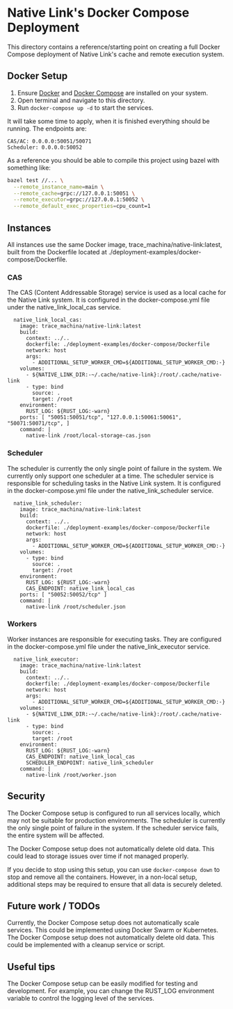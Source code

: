 # Native Link's Docker Compose Deployment
This directory contains a reference/starting point on creating a full Docker Compose deployment of Native Link's cache and remote execution system.

## Docker Setup
1. Ensure [Docker](https://docs.docker.com/engine/install/) and [Docker Compose](https://docs.docker.com/compose/install/) are installed on your system.
2. Open terminal and navigate to this directory.
3. Run `docker-compose up -d` to start the services.

It will take some time to apply, when it is finished everything should be running. The endpoints are:
```
CAS/AC: 0.0.0.0:50051/50071
Scheduler: 0.0.0.0:50052
```

As a reference you should be able to compile this project using bazel with something like:
```sh
bazel test //... \
  --remote_instance_name=main \
  --remote_cache=grpc://127.0.0.1:50051 \
  --remote_executor=grpc://127.0.0.1:50052 \
  --remote_default_exec_properties=cpu_count=1
```

## Instances
All instances use the same Docker image, trace_machina/native-link:latest, built from the Dockerfile located at ./deployment-examples/docker-compose/Dockerfile.

### CAS
The CAS (Content Addressable Storage) service is used as a local cache for the Native Link system. It is configured in the docker-compose.yml file under the native_link_local_cas service.
```
  native_link_local_cas:
    image: trace_machina/native-link:latest
    build:
      context: ../..
      dockerfile: ./deployment-examples/docker-compose/Dockerfile
      network: host
      args:
        - ADDITIONAL_SETUP_WORKER_CMD=${ADDITIONAL_SETUP_WORKER_CMD:-}
    volumes:
      - ${NATIVE_LINK_DIR:-~/.cache/native-link}:/root/.cache/native-link
      - type: bind
        source: .
        target: /root
    environment:
      RUST_LOG: ${RUST_LOG:-warn}
    ports: [ "50051:50051/tcp", "127.0.0.1:50061:50061", "50071:50071/tcp", ]
    command: |
      native-link /root/local-storage-cas.json
```

### Scheduler
The scheduler is currently the only single point of failure in the system. We currently only support one scheduler at a time.
The scheduler service is responsible for scheduling tasks in the Native Link system. It is configured in the docker-compose.yml file under the native_link_scheduler service.
```
  native_link_scheduler:
    image: trace_machina/native-link:latest
    build:
      context: ../..
      dockerfile: ./deployment-examples/docker-compose/Dockerfile
      network: host
      args:
        - ADDITIONAL_SETUP_WORKER_CMD=${ADDITIONAL_SETUP_WORKER_CMD:-}
    volumes:
      - type: bind
        source: .
        target: /root
    environment:
      RUST_LOG: ${RUST_LOG:-warn}
      CAS_ENDPOINT: native_link_local_cas
    ports: [ "50052:50052/tcp" ]
    command: |
      native-link /root/scheduler.json
```

### Workers
Worker instances are responsible for executing tasks. They are configured in the docker-compose.yml file under the native_link_executor service.
```
  native_link_executor:
    image: trace_machina/native-link:latest
    build:
      context: ../..
      dockerfile: ./deployment-examples/docker-compose/Dockerfile
      network: host
      args:
        - ADDITIONAL_SETUP_WORKER_CMD=${ADDITIONAL_SETUP_WORKER_CMD:-}
    volumes:
      - ${NATIVE_LINK_DIR:-~/.cache/native-link}:/root/.cache/native-link
      - type: bind
        source: .
        target: /root
    environment:
      RUST_LOG: ${RUST_LOG:-warn}
      CAS_ENDPOINT: native_link_local_cas
      SCHEDULER_ENDPOINT: native_link_scheduler
    command: |
      native-link /root/worker.json
```

## Security
The Docker Compose setup is configured to run all services locally, which may not be suitable for production environments. The scheduler is currently the only single point of failure in the system. If the scheduler service fails, the entire system will be affected.

The Docker Compose setup does not automatically delete old data. This could lead to storage issues over time if not managed properly. 

If you decide to stop using this setup, you can use `docker-compose down` to stop and remove all the containers. However, in a non-local setup, additional steps may be required to ensure that all data is securely deleted.

## Future work / TODOs
Currently, the Docker Compose setup does not automatically scale services. This could be implemented using Docker Swarm or Kubernetes.
The Docker Compose setup does not automatically delete old data. This could be implemented with a cleanup service or script.

## Useful tips
The Docker Compose setup can be easily modified for testing and development. For example, you can change the RUST_LOG environment variable to control the logging level of the services.